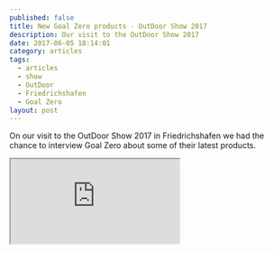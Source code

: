 ```yaml
---
published: false
title: New Goal Zero products - OutDoor Show 2017
description: Our visit to the OutDoor Show 2017
date: 2017-06-05 18:14:01
category: articles
tags:
  - articles
  - show
  - OutDoor
  - Friedrichshafen
  - Goal Zero
layout: post
---
```

On our visit to the OutDoor Show 2017 in Friedrichshafen we had the chance to interview Goal Zero about some of their latest products.

<div class="embed-responsive embed-responsive-16by9">
    <iframe class="embed-responsive-item" src="https://www.youtube.com/embed/SRuUvxdM5XA"></iframe>
</div>
